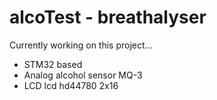 # alcoTest - breathalyser
Currently working on this project...
* STM32 based
* Analog alcohol sensor MQ-3
* LCD lcd hd44780 2x16

